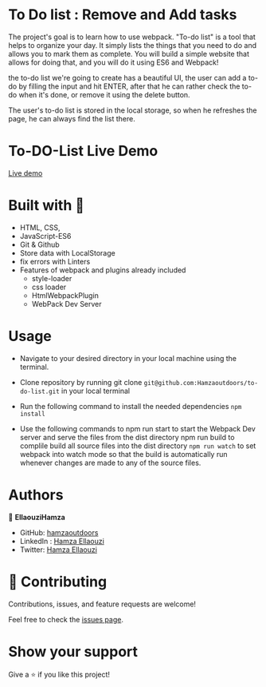 # To Do list : Remove and Add tasks

The project's goal is to learn how to use webpack. "To-do list" is a tool that helps to organize your day. It simply lists the things that you need to do and allows you to mark them as complete. You will build a simple website that allows for doing that, and you will do it using ES6 and Webpack!

the to-do list we're going to create has a beautiful UI, the user can add a to-do by filling the input and hit ENTER, after that he can rather check the to-do when it's done, or remove it using the delete button.

The user's to-do list is stored in the local storage, so when he refreshes the page, he can always find the list there.

# To-DO-List Live Demo
[Live demo](https://hamzaoutdoors.github.io/to-do-list/)

# Built with 🔨
- HTML, CSS,
- JavaScript-ES6
- Git & Github
- Store data with LocalStorage
- fix errors with Linters
- Features of webpack and plugins already included
  - style-loader
  - css loader
  - HtmlWebpackPlugin
  - WebPack Dev Server

# Usage

- Navigate to your desired directory in your local machine using the terminal.

- Clone repository by running git clone ```git@github.com:Hamzaoutdoors/to-do-list.git``` in your local terminal

- Run the following command to install the needed dependencies
```npm install```

- Use the following commands to npm run start to start the Webpack Dev server and serve the files from the dist directory npm run build to complile build all source files into the dist directory ```npm run watch``` to set webpack into watch mode so that the build is automatically run whenever changes are made to any of the source files.

# Authors

👤 **EllaouziHamza**

- GitHub: [hamzaoutdoors](https://github.com/Hamzaoutdoors)
- LinkedIn : [Hamza Ellaouzi](https://www.linkedin.com/in/hamza-ellaouzi-137a45b8/)
- Twitter: [Hamza Ellaouzi](https://twitter.com/EllaouziHamza)
# 🤝 Contributing

Contributions, issues, and feature requests are welcome!

Feel free to check the [issues page](https://github.com/Hamzaoutdoors/to-do-list/issues).

# Show your support

Give a ⭐️ if you like this project!
